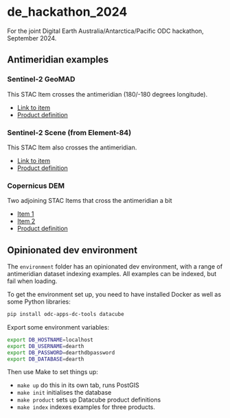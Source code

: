 # de_hackathon_2024

For the joint Digital Earth Australia/Antarctica/Pacific ODC hackathon, September 2024.


## Antimeridian examples

### Sentinel-2 GeoMAD

This STAC Item crosses the antimeridian (180/-180 degrees longitude).

* [Link to item](https://deppcpublicstorage.blob.core.windows.net/output/dep_s2_geomad/0-0-4/066/021/2023/dep_s2_geomad_066_021_2023.stac-item.json)
* [Product definition](https://raw.githubusercontent.com/digitalearthpacific/pacific-cube-in-a-box/main/products/dep_s2_geomad.odc-product.yaml)

### Sentinel-2 Scene (from Element-84)

This STAC Item also crosses the antimeridian.

* [Link to item](https://earth-search.aws.element84.com/v1/collections/sentinel-2-c1-l2a/items/S2A_T01KAA_20240825T221936_L2A)
* [Product definition](https://raw.githubusercontent.com/opendatacube/datacube-dataset-config/main/products/s2_l2a.odc-product.yaml)

### Copernicus DEM

Two adjoining STAC Items that cross the antimeridian a bit

* [Item 1](https://earth-search.aws.element84.com/v1/collections/cop-dem-glo-30/items/Copernicus_DSM_COG_10_S18_00_W180_00_DEM)
* [Item 2](https://earth-search.aws.element84.com/v1/collections/cop-dem-glo-30/items/Copernicus_DSM_COG_10_S18_00_E179_00_DEM)
* [Product definition](https://raw.githubusercontent.com/opendatacube/datacube-dataset-config/main/products/dem_cop_30.odc-product.yaml)


## Opinionated dev environment

The `environment` folder has an opinionated dev environment, with a range of antimeridian
dataset indexing examples. All examples can be indexed, but fail when loading.

To get the environment set up, you need to have installed Docker as well as some
Python libraries:

```bash
pip install odc-apps-dc-tools datacube
```

Export some environment variables:

```bash
export DB_HOSTNAME=localhost
export DB_USERNAME=dearth
export DB_PASSWORD=dearthdbpassword
export DB_DATABASE=dearth
```

Then use Make to set things up:

* `make up` do this in its own tab, runs PostGIS
* `make init` initialises the database
* `make product` sets up Datacube product definitions
* `make index` indexes examples for three products.
